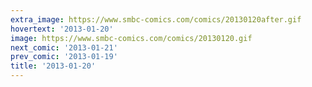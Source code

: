 ```yaml
---
extra_image: https://www.smbc-comics.com/comics/20130120after.gif
hovertext: '2013-01-20'
image: https://www.smbc-comics.com/comics/20130120.gif
next_comic: '2013-01-21'
prev_comic: '2013-01-19'
title: '2013-01-20'
---
```


